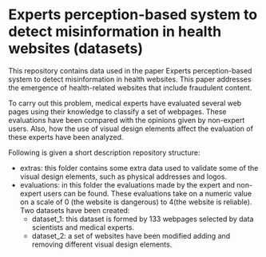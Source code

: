 # Experts perception-based system to detect misinformation in health websites (datasets)

This repository contains data used in the paper Experts perception-based system to detect misinformation in health websites. This paper addresses the emergence of health-related websites that include fraudulent content.

To carry out this problem, medical experts have evaluated several web pages using their knowledge to classify a set of webpages. These evaluations have been compared with the opinions given by non-expert users. Also, how the use of visual design elements affect the evaluation of these experts have been analyzed.

Following is given a short description repository structure:
* extras: this folder contains some extra data used to validate some of the visual design elements, such as physical addresses and logos.
* evaluations: in this folder the evaluations made by the expert and non-expert users can be found. These evaluations take on a numeric value on a scale of 0 (the website is dangerous) to 4(the website is reliable). Two datasets have been created:
  * dataset_1: this dataset is formed by 133 webpages selected by data scientists and medical experts.
  * dataset_2: a set of websites have been modified adding and removing different visual design elements.
